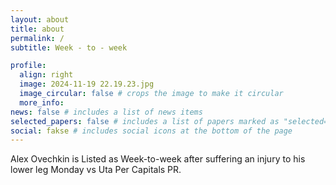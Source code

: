 ```yaml
---
layout: about
title: about
permalink: /
subtitle: Week - to - week

profile:
  align: right
  image: 2024-11-19 22.19.23.jpg
  image_circular: false # crops the image to make it circular
  more_info: 
news: false # includes a list of news items
selected_papers: false # includes a list of papers marked as "selected={true}"
social: fakse # includes social icons at the bottom of the page
---
```


Alex Ovechkin is Listed as Week-to-week after suffering an injury to his lower leg Monday vs Uta Per Capitals PR.